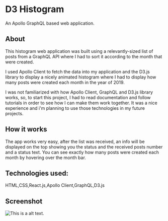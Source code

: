 # D3 Histogram 
An Apollo GraphQL based web application.

## About
This histogram web application was built using a relevantly-sized list of posts from a GraphQL API where I had to sort it according to the month that were created.

I used Apollo Client to fetch the data into my application and the D3.js library to display a nicely animated histogram where I had to display how many posts were created each month in the year of 2019.

I was not familiarized with how Apollo Client, GraphQL and D3.js library works, so, to start this project, I had to read documentation and follow tutorials in order to see how I can make them work together. It was a nice experience and i'm planning to use those technologies in my future projects.

## How it works
The app works very easy, after the list was received, an info will be displayed on the top showing you the status and the received posts number and a status text. You can see exactly how many posts were created each month by hovering over the month bar.


## Technologies used:

 HTML,CSS,React.js,Apollo Client,GraphQL,D3.js

 ## Screenshot

 ![This is a alt text.](http://ionutdev.net/projimages/d3histo_ss.png "d3 histogram.")
